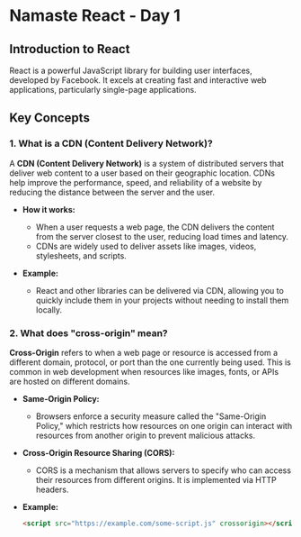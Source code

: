 # Namaste React - Day 1

## Introduction to React

React is a powerful JavaScript library for building user interfaces, developed by Facebook. It excels at creating fast and interactive web applications, particularly single-page applications.

## Key Concepts 

### 1. What is a CDN (Content Delivery Network)?

A **CDN (Content Delivery Network)** is a system of distributed servers that deliver web content to a user based on their geographic location. CDNs help improve the performance, speed, and reliability of a website by reducing the distance between the server and the user.

- **How it works:**
  - When a user requests a web page, the CDN delivers the content from the server closest to the user, reducing load times and latency.
  - CDNs are widely used to deliver assets like images, videos, stylesheets, and scripts.

- **Example:**
  - React and other libraries can be delivered via CDN, allowing you to quickly include them in your projects without needing to install them locally.

### 2. What does "cross-origin" mean?

**Cross-Origin** refers to when a web page or resource is accessed from a different domain, protocol, or port than the one currently being used. This is common in web development when resources like images, fonts, or APIs are hosted on different domains.

- **Same-Origin Policy:**
  - Browsers enforce a security measure called the "Same-Origin Policy," which restricts how resources on one origin can interact with resources from another origin to prevent malicious attacks.

- **Cross-Origin Resource Sharing (CORS):**
  - CORS is a mechanism that allows servers to specify who can access their resources from different origins. It is implemented via HTTP headers.

- **Example:**
  ```html
  <script src="https://example.com/some-script.js" crossorigin></script>
